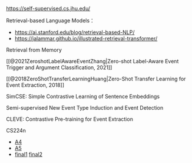 https://self-supervised.cs.jhu.edu/

Retrieval-based Language Models：
- https://ai.stanford.edu/blog/retrieval-based-NLP/
- https://jalammar.github.io/illustrated-retrieval-transformer/

Retrieval from Memory


[[@2021ZeroshotLabelAwareEventZhang|Zero-shot Label-Aware Event Trigger and Argument Classification, 2021]]

[[@2018ZeroShotTransferLearningHuang|Zero-Shot Transfer Learning for Event Extraction, 2018]]

SimCSE: Simple Contrastive Learning of Sentence Embeddings

Semi-supervised New Event Type Induction and Event Detection

CLEVE: Contrastive Pre-training for Event Extraction

CS224n
- [A4](https://web.stanford.edu/class/archive/cs/cs224n/cs224n.1214/assignments/a4.pdf)
- [A5](https://web.stanford.edu/class/archive/cs/cs224n/cs224n.1214/assignments/a5.pdf)
- [final1](https://web.stanford.edu/class/archive/cs/cs224n/cs224n.1214/project/default-final-project-handout-squad-track.pdf) [final2](https://web.stanford.edu/class/archive/cs/cs224n/cs224n.1214/project/default-final-project-handout-robustqa-track.pdf)
